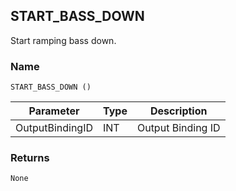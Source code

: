 ## START\_BASS\_DOWN

Start ramping bass down.


### Name

`START_BASS_DOWN ()`


| Parameter       | Type | Description       |
| --------------- | ---- | ----------------- |
| OutputBindingID | INT  | Output Binding ID |



### Returns

`None`